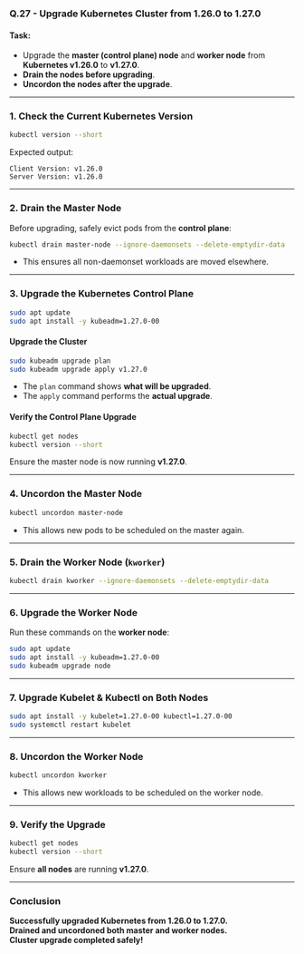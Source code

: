### **Q.27 - Upgrade Kubernetes Cluster from 1.26.0 to 1.27.0**
#### **Task:**
- Upgrade the **master (control plane) node** and **worker node** from **Kubernetes v1.26.0** to **v1.27.0**.
- **Drain the nodes before upgrading**.
- **Uncordon the nodes after the upgrade**.

---

### **1. Check the Current Kubernetes Version**
```sh
kubectl version --short
```
Expected output:
```
Client Version: v1.26.0
Server Version: v1.26.0
```

---

### **2. Drain the Master Node**
Before upgrading, safely evict pods from the **control plane**:
```sh
kubectl drain master-node --ignore-daemonsets --delete-emptydir-data
```
- This ensures all non-daemonset workloads are moved elsewhere.

---

### **3. Upgrade the Kubernetes Control Plane**
```sh
sudo apt update
sudo apt install -y kubeadm=1.27.0-00
```

#### **Upgrade the Cluster**
```sh
sudo kubeadm upgrade plan
sudo kubeadm upgrade apply v1.27.0
```
- The `plan` command shows **what will be upgraded**.
- The `apply` command performs the **actual upgrade**.

#### **Verify the Control Plane Upgrade**
```sh
kubectl get nodes
kubectl version --short
```
Ensure the master node is now running **v1.27.0**.

---

### **4. Uncordon the Master Node**
```sh
kubectl uncordon master-node
```
- This allows new pods to be scheduled on the master again.

---

### **5. Drain the Worker Node (`kworker`)**
```sh
kubectl drain kworker --ignore-daemonsets --delete-emptydir-data
```

---

### **6. Upgrade the Worker Node**
Run these commands on the **worker node**:
```sh
sudo apt update
sudo apt install -y kubeadm=1.27.0-00
sudo kubeadm upgrade node
```

---

### **7. Upgrade Kubelet & Kubectl on Both Nodes**
```sh
sudo apt install -y kubelet=1.27.0-00 kubectl=1.27.0-00
sudo systemctl restart kubelet
```

---

### **8. Uncordon the Worker Node**
```sh
kubectl uncordon kworker
```
- This allows new workloads to be scheduled on the worker node.

---

### **9. Verify the Upgrade**
```sh
kubectl get nodes
kubectl version --short
```
Ensure **all nodes** are running **v1.27.0**.

---

### **Conclusion**
**Successfully upgraded Kubernetes from 1.26.0 to 1.27.0.**  
**Drained and uncordoned both master and worker nodes.**  
**Cluster upgrade completed safely!**